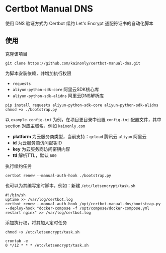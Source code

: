 # Certbot Manual DNS

使用 DNS 验证方式为 Certbot 续约 Let's Encrypt 通配符证书的自动化脚本 

## 使用

克隆该项目

```shell script
git clone https://github.com/kainonly/certbot-manual-dns.git
```

为脚本安装依赖，并增加执行权限

- `requests`
- `aliyun-python-sdk-core` 阿里云SDK核心库
- `aliyun-python-sdk-alidns` 阿里云DNS解析库

```shell script
pip install requests aliyun-python-sdk-core aliyun-python-sdk-alidns
chmod +x ./bootstrap.py
```

以 `example.config.ini` 为例，在项目更目录中设置 `config.ini` 配置文件，其中 section 对应主域名，例如 `kainonly.com`

- **platform** 为云服务商类型，当前支持：`qcloud` 腾讯云 `aliyun` 阿里云
- **id** 为云服务商访问密钥ID
- **key** 为云服务商访问密钥内容
- **ttl** 解析TTL，默认 `600`

执行续约任务

```shell script
certbot renew --manual-auth-hook ./bootstrap.py
```

也可以为其编写定时脚本，例如：新建 `/etc/letsencrypt/task.sh`

```shell script
#!/bin/sh
uptime >> /var/log/certbot.log
certbot renew --manual-auth-hook /opt/certbot-manual-dns/bootstrap.py --deploy-hook "docker-compose -f /opt/compose/docker-compose.yml restart nginx" >> /var/log/certbot.log
```

添加执行权，将其加入定时任务

```shell script
chmod +x /etc/letsencrypt/task.sh

crontab -e
0 */12 * * * /etc/letsencrypt/task.sh
```